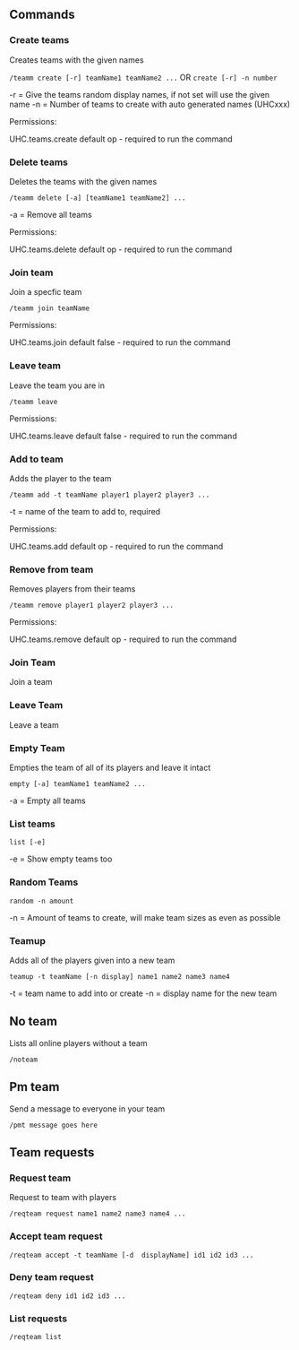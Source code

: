 Commands
--------

### Create teams

Creates teams with the given names

`/teamm create [-r] teamName1 teamName2 ...` OR `create [-r] -n number`

-r = Give the teams random display names, if not set will use the given name
-n = Number of teams to create with auto generated names (UHCxxx)

Permissions:

UHC.teams.create default op - required to run the command

### Delete teams

Deletes the teams with the given names

`/teamm delete [-a] [teamName1 teamName2] ...`

-a = Remove all teams

Permissions:

UHC.teams.delete default op - required to run the command

### Join team

Join a specfic team

`/teamm join teamName`

Permissions:

UHC.teams.join default false - required to run the command

### Leave team

Leave the team you are in

`/teamm leave`

Permissions:

UHC.teams.leave default false - required to run the command

### Add to team

Adds the player to the team

`/teamm add -t teamName player1 player2 player3 ...`

-t = name of the team to add to, required

Permissions:

UHC.teams.add default op - required to run the command

### Remove from team

Removes players from their teams

`/teamm remove player1 player2 player3 ...`

Permissions:

UHC.teams.remove default op - required to run the command





### Join Team

Join a team

### Leave Team

Leave a team

### Empty Team

Empties the team of all of its players and leave it intact

`empty [-a] teamName1 teamName2 ...`

-a = Empty all teams

### List teams

`list [-e]`

-e = Show empty teams too

### Random Teams

`random -n amount`

-n = Amount of teams to create, will make team sizes as even as possible

### Teamup

Adds all of the players given into a new team

`teamup -t teamName [-n display] name1 name2 name3 name4`

-t = team name to add into or create
-n = display name for the new team

No team
-------

Lists all online players without a team

`/noteam`

Pm team
-------

Send a message to everyone in your team

`/pmt message goes here`

Team requests
-------------

### Request team

Request to team with players

`/reqteam request name1 name2 name3 name4 ...`

### Accept team request

`/reqteam accept -t teamName [-d  displayName] id1 id2 id3 ...`

### Deny team request

`/reqteam deny id1 id2 id3 ...`

### List requests

`/reqteam list`